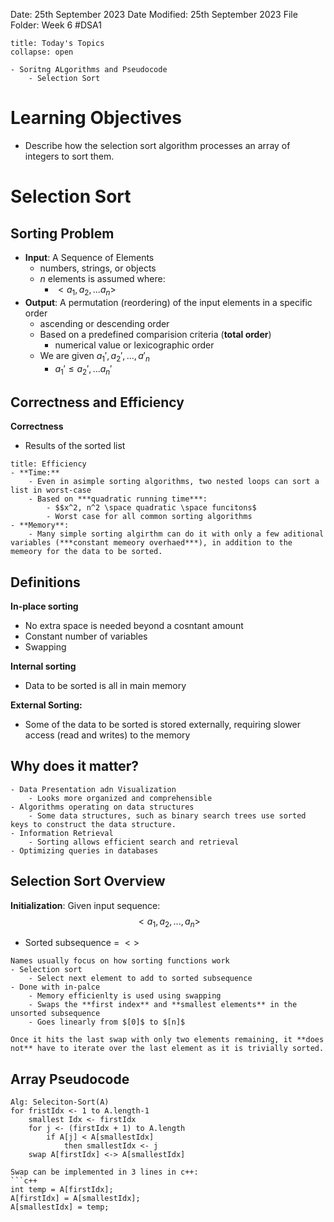 Date: 25th September 2023
Date Modified: 25th September 2023
File Folder: Week 6
#DSA1

```ad-abstract
title: Today's Topics
collapse: open

- Soritng ALgorithms and Pseudocode
	- Selection Sort

```

# Learning Objectives
- Describe how the selection sort algorithm processes an array of integers to sort them.
# Selection Sort

## Sorting Problem

- **Input**: A Sequence of Elements
	- numbers, strings, or objects
	- $n$ elements is assumed where:
		- $<a_1, a_2,...a_n>$
- **Output**: A permutation (reordering) of the input elements in a  specific order
	- ascending or descending order
	- Based on a predefined comparision criteria (**total order**)
		- numerical value or lexicographic order
	- We are given $a_1', a_2',...,a'_n$
		- $a_1' \le a_2',...a_n'$

## Correctness and Efficiency

**Correctness**
- Results of the sorted list

```ad-summary
title: Efficiency
- **Time:**
	- Even in asimple sorting algorithms, two nested loops can sort a list in worst-case
	- Based on ***quadratic running time***:
		- $$x^2, n^2 \space quadratic \space funcitons$
		- Worst case for all common sorting algorithms
- **Memory**:
	- Many simple sorting algirthm can do it with only a few aditional variables (***constant memeory overhaed***), in addition to the memeory for the data to be sorted.
```

## Definitions

**In-place sorting**
- No extra space is needed beyond a cosntant amount
- Constant number of variables
- Swapping

**Internal sorting**
- Data to be sorted is all in main memory

**External Sorting:**
- Some of the data to be sorted is stored externally, requiring slower access (read and writes) to the memory

## Why does it matter?

```ad-example
- Data Presentation adn Visualization
	- Looks more organized and comprehensible
- Algorithms operating on data structures
	- Some data structures, such as binary search trees use sorted keys to construct the data structure.
- Information Retrieval
	- Sorting allows efficient search and retrieval
- Optimizing queries in databases
```

## Selection Sort Overview

**Initialization**: Given input sequence:
$$<a_1, a_2,...,a_n>$$
- Sorted subsequence = $<>$

```ad-note
Names usually focus on how sorting functions work
- Selection sort
	- Select next element to add to sorted subsequence
- Done with in-palce
	- Memory efficienlty is used using swapping
	- Swaps the **first index** and **smallest elements** in the unsorted subsequence
	- Goes linearly from $[0]$ to $[n]$
```

```ad-important
Once it hits the last swap with only two elements remaining, it **does not** have to iterate over the last element as it is trivially sorted.
```

## Array Pseudocode

```
Alg: Seleciton-Sort(A)
for fristIdx <- 1 to A.length-1
	smallest Idx <- firstIdx
	for j <- (firstIdx + 1) to A.length
		if A[j] < A[smallestIdx]
			then smallestIdx <- j
	swap A[firstIdx] <-> A[smallestIdx]
```

```ad-note
Swap can be implemented in 3 lines in c++:
```c++
int temp = A[firstIdx];
A[firstIdx] = A[smallestIdx];
A[smallestIdx] = temp;
```






